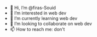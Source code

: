 - 👋 Hi, I’m @firas-Souid
- 👀 I’m interested in web dev
- 🌱 I’m currently learning web dev
- 💞️ I’m looking to collaborate on web dev
- 📫 How to reach me: don't
